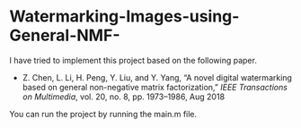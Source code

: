 # Watermarking-Images-using-General-NMF-
I have tried to implement this project based on the following paper. 

* Z. Chen, L. Li, H. Peng, Y. Liu, and Y. Yang, “A novel digital watermarking based on general non-negative matrix factorization,” *IEEE Transactions on Multimedia*, vol. 20, no. 8, pp. 1973–1986, Aug 2018

You can run the project by running the main.m file.